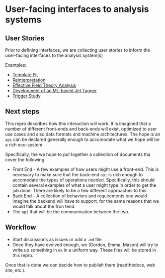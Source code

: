 # User-facing interfaces to analysis systems

## User Stories 
Prior to defining interfaces, we are collecting user stories to inform the user-facing interfaces to the analysis system(s)

Examples:

 - [Template Fit](template-fit.md)
 - [Reinterpretation ](reinterpretation.md)
 - [Effective Field Theory Analysis](eft-madminer.md)
 - [Development of an ML-based Jet Tagger](development-of-ml-jet-tagger.md)
 - [Trigger Study](trigger-study.md)
 

## Next steps

This repro describes how this interaction will work. It is imagined that a number of different front-ends and back-ends will exist, optimized to user use cases and also data formats and machine architectures. The hope is an `api` can be declared generally enough to accomodate what we hope will be a rich eco-system.

Specifically, the we hope to put together a collection of documents tha cover the following

- Front End - A few examples of how users might use a front-end. This is necessary to make sure that the back-end `api` is rich
  enough to accomodate the types of operations needed. Specifically, this should contain several examples of what a user might
  type in order to get the job done. There are likely to be a few different approaches to this.
- Back End - A collection of behaviors and requirements one would imagine the backend will have to support, for the same reasons
  that we would talk about the fron tend.
- The `api` that will be the communication between the two.

## Workflow

- Start discussions as issues or add a `.md` file
- Once they have evolved enough, we (Gordon, Emma, Mason) will try to write up something in `mk` in a uniform way. These files will be stored in this repro.

Once that is done we can decide how to publish them (readthedocs, web site, etc.).

